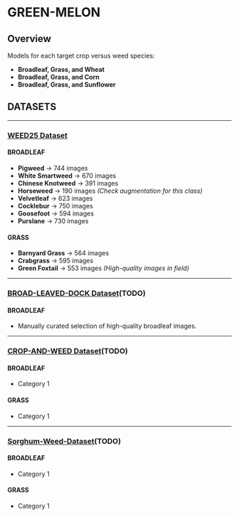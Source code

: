 # GREEN-MELON

## Overview

Models for each target crop versus weed species:

- **Broadleaf, Grass, and Wheat**
- **Broadleaf, Grass, and Corn**
- **Broadleaf, Grass, and Sunflower**

## DATASETS
---

### [WEED25 Dataset](https://www.frontiersin.org/journals/plant-science/articles/10.3389/fpls.2022.1053329/full)

#### **BROADLEAF**
- **Pigweed** → 744 images
- **White Smartweed** → 670 images
- **Chinese Knotweed** → 391 images
- **Horseweed** → 190 images _(Check augmentation for this class)_
- **Velvetleaf** → 623 images
- **Cocklebur** → 750 images
- **Goosefoot** → 594 images
- **Purslane** → 730 images

#### **GRASS**
- **Barnyard Grass** → 564 images
- **Crabgrass** → 595 images
- **Green Foxtail** → 553 images _(High-quality images in field)_

---

### [BROAD-LEAVED-DOCK Dataset](https://www.kaggle.com/datasets/gavinarmstrong/open-sprayer-images/data)(TODO)

#### **BROADLEAF**
- Manually curated selection of high-quality broadleaf images.

---

### [CROP-AND-WEED Dataset](https://github.com/cropandweed/cropandweed-dataset)(TODO)

#### **BROADLEAF**
- Category 1

#### **GRASS**
- Category 1

---
### [Sorghum-Weed-Dataset](https://data.mendeley.com/datasets/y9bmtf4xmr/1)(TODO)

#### **BROADLEAF**
- Category 1

#### **GRASS**
- Category 1